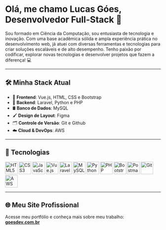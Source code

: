# Olá, me chamo Lucas Góes, Desenvolvedor Full-Stack 🚀

Sou formado em Ciência da Computação, sou entusiasta de tecnologia e inovação. Com uma base acadêmica sólida e ampla experiência prática no desenvolvimento web, já atuei com diversas ferramentas e tecnologias para criar soluções escaláveis e de alto desempenho. Tenho paixão por codificar, explorar novas tecnologias e desenvolver projetos que fazem a diferença! 💻

---

## 🛠️ Minha Stack Atual

- 🎨 **Frontend**: Vue.js, HTML, CSS e Bootstrap  
- 🔧 **Backend**: Laravel, Python e PHP  
- 🛢️ **Banco de Dados**: MySQL  
- 🖌️ **Design de Layout**: Figma  
- 🗂️ **Controle de Versão**: Git e Github  
- ☁️ **Cloud & DevOps**: AWS 

---

## 🚀 Tecnologias

<p align="left">
  <img src="https://cdn.jsdelivr.net/gh/devicons/devicon/icons/html5/html5-original.svg" alt="HTML5" width="40" height="40"/>
  <img src="https://cdn.jsdelivr.net/gh/devicons/devicon/icons/css3/css3-original.svg" alt="CSS3" width="40" height="40"/>
  <img src="https://cdn.jsdelivr.net/gh/devicons/devicon/icons/javascript/javascript-original.svg" alt="JavaScript" width="40" height="40"/>
  <img src="https://cdn.jsdelivr.net/gh/devicons/devicon/icons/vuejs/vuejs-original.svg" alt="Vue.js" width="40" height="40"/>
  <img src="https://upload.wikimedia.org/wikipedia/commons/9/9a/Laravel.svg" alt="Laravel" width="40" height="40"/>
  <img src="https://cdn.jsdelivr.net/gh/devicons/devicon/icons/mysql/mysql-original.svg" alt="MySQL" width="40" height="40"/>
  <img src="https://cdn.jsdelivr.net/gh/devicons/devicon/icons/python/python-original.svg" alt="Python" width="40" height="40"/>
  <img src="https://cdn.jsdelivr.net/gh/devicons/devicon/icons/php/php-original.svg" alt="PHP" width="40" height="40"/>
  <img src="https://upload.wikimedia.org/wikipedia/commons/b/b2/Bootstrap_logo.svg" alt="Bootstrap" width="40" height="40"/>
  <img src="https://www.vectorlogo.zone/logos/getpostman/getpostman-icon.svg" alt="Postman" width="40" height="40"/>
  <img src="https://cdn.jsdelivr.net/gh/devicons/devicon/icons/git/git-original.svg" alt="Git" width="40" height="40"/>
  <img src="https://upload.wikimedia.org/wikipedia/commons/9/93/Amazon_Web_Services_Logo.svg" alt="AWS" width="40" height="40"/>
</p>

---

## 🌐 Meu Site Profissional

Acesse meu portfólio e conheça mais sobre meu trabalho:  
[**goesdev.com.br**](https://goesdev.com.br)

